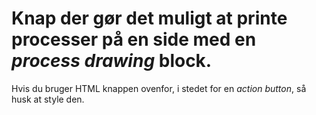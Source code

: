 # Knap der gør det muligt at printe processer på en side med en *process drawing* block.
Hvis du bruger HTML knappen ovenfor, i stedet for en *action button*, så husk at style den.
